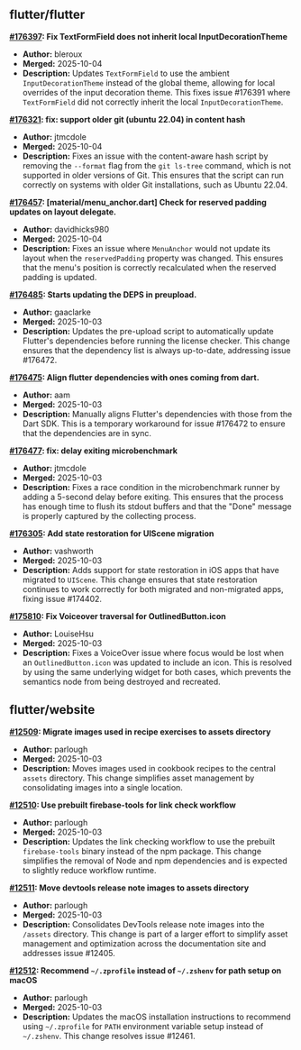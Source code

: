 ## flutter/flutter

**[#176397](https://github.com/flutter/flutter/pull/176397): Fix TextFormField does not inherit local InputDecorationTheme**
  - **Author:** bleroux
  - **Merged:** 2025-10-04
  - **Description:** Updates `TextFormField` to use the ambient `InputDecorationTheme` instead of the global theme, allowing for local overrides of the input decoration theme. This fixes issue #176391 where `TextFormField` did not correctly inherit the local `InputDecorationTheme`.

**[#176321](https://github.com/flutter/flutter/pull/176321): fix: support older git (ubuntu 22.04) in content hash**
  - **Author:** jtmcdole
  - **Merged:** 2025-10-04
  - **Description:** Fixes an issue with the content-aware hash script by removing the `--format` flag from the `git ls-tree` command, which is not supported in older versions of Git. This ensures that the script can run correctly on systems with older Git installations, such as Ubuntu 22.04.

**[#176457](https://github.com/flutter/flutter/pull/176457): [material/menu_anchor.dart] Check for reserved padding updates on layout delegate.**
  - **Author:** davidhicks980
  - **Merged:** 2025-10-04
  - **Description:** Fixes an issue where `MenuAnchor` would not update its layout when the `reservedPadding` property was changed. This ensures that the menu's position is correctly recalculated when the reserved padding is updated.

**[#176485](https://github.com/flutter/flutter/pull/176485): Starts updating the DEPS in preupload.**
  - **Author:** gaaclarke
  - **Merged:** 2025-10-03
  - **Description:** Updates the pre-upload script to automatically update Flutter's dependencies before running the license checker. This change ensures that the dependency list is always up-to-date, addressing issue #176472.

**[#176475](https://github.com/flutter/flutter/pull/176475): Align flutter dependencies with ones coming from dart.**
  - **Author:** aam
  - **Merged:** 2025-10-03
  - **Description:** Manually aligns Flutter's dependencies with those from the Dart SDK. This is a temporary workaround for issue #176472 to ensure that the dependencies are in sync.

**[#176477](https://github.com/flutter/flutter/pull/176477): fix: delay exiting microbenchmark**
  - **Author:** jtmcdole
  - **Merged:** 2025-10-03
  - **Description:** Fixes a race condition in the microbenchmark runner by adding a 5-second delay before exiting. This ensures that the process has enough time to flush its stdout buffers and that the "Done" message is properly captured by the collecting process.

**[#176305](https://github.com/flutter/flutter/pull/176305): Add state restoration for UIScene migration**
  - **Author:** vashworth
  - **Merged:** 2025-10-03
  - **Description:** Adds support for state restoration in iOS apps that have migrated to `UIScene`. This change ensures that state restoration continues to work correctly for both migrated and non-migrated apps, fixing issue #174402.

**[#175810](https://github.com/flutter/flutter/pull/175810): Fix Voiceover traversal for OutlinedButton.icon**
  - **Author:** LouiseHsu
  - **Merged:** 2025-10-03
  - **Description:** Fixes a VoiceOver issue where focus would be lost when an `OutlinedButton.icon` was updated to include an icon. This is resolved by using the same underlying widget for both cases, which prevents the semantics node from being destroyed and recreated.


## flutter/website

**[#12509](https://github.com/flutter/website/pull/12509): Migrate images used in recipe exercises to assets directory**
  - **Author:** parlough
  - **Merged:** 2025-10-03
  - **Description:** Moves images used in cookbook recipes to the central `assets` directory. This change simplifies asset management by consolidating images into a single location.

**[#12510](https://github.com/flutter/website/pull/12510): Use prebuilt firebase-tools for link check workflow**
  - **Author:** parlough
  - **Merged:** 2025-10-03
  - **Description:** Updates the link checking workflow to use the prebuilt `firebase-tools` binary instead of the npm package. This change simplifies the removal of Node and npm dependencies and is expected to slightly reduce workflow runtime.

**[#12511](https://github.com/flutter/website/pull/12511): Move devtools release note images to assets directory**
  - **Author:** parlough
  - **Merged:** 2025-10-03
  - **Description:** Consolidates DevTools release note images into the `/assets` directory. This change is part of a larger effort to simplify asset management and optimization across the documentation site and addresses issue #12405.

**[#12512](https://github.com/flutter/website/pull/12512): Recommend `~/.zprofile` instead of `~/.zshenv` for path setup on macOS**
  - **Author:** parlough
  - **Merged:** 2025-10-03
  - **Description:** Updates the macOS installation instructions to recommend using `~/.zprofile` for `PATH` environment variable setup instead of `~/.zshenv`. This change resolves issue #12461.


